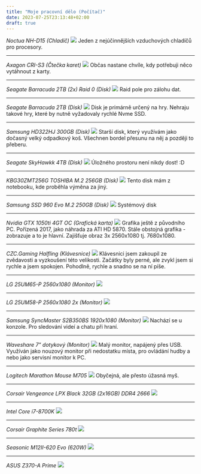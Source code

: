```yaml
---
title: "Moje pracovní dělo (Počítač)"
date: 2023-07-25T23:13:48+02:00
draft: true
---
```


*Noctua NH-D15 (Chladič)*
![](1.jpg)
Jeden z nejúčinnějších vzduchových chladíčů pro procesory.

---

*Axagon CRI-S3 (Čtečka karet)*
![](2.jpg)
Občas nastane chvíle, kdy potřebuji něco vytáhnout z karty.

---

*Seagate Barracuda 2TB (2x) Raid 0 (Disk)*
![](3.jpg)
Raid pole pro zálohu dat.

---

*Seagate Barracuda 2TB (Disk)*
![](4.jpg)
Disk je primárně určený na hry. Nehraju takové hry, které by nutně vyžadovaly rychlé Nvme SSD.

---

*Samsung HD322HJ 300GB (Disk)*
![](5.jpg)
Starší disk, který využívám jako dočasný velký odpadkový koš. Všechnen bordel přesunu na něj a později to přeberu.

---

*Seagate SkyHawkk 4TB (Disk)*
![](20.jpg)
Úložného prostoru není nikdy dost! :D

---

*KBG30ZMT256G TOSHIBA M.2 256GB (Disk)*
![](6.jpg)
Tento disk mám z notebooku, kde proběhla výměna za jiný.

---

*Samsung SSD 960 Evo M.2 250GB (Disk)*
![](7.jpg)
Systémový disk

---

*Nvidia GTX 1050ti 4GT OC (Grafická karta)*
![](8.jpg)
Grafika ještě z původního PC. Pořízená 2017, jako náhrada za ATI HD 5870. Stále obstojná grafika - zobrazuje a to je hlavní. Zajišťuje obraz 3x 2560x1080 tj. 7680x1080.

---

*CZC.Gaming Halfling (Klávesnice)*
![](9.jpg)
Klávesnici jsem zakoupil ze zvědavosti a vyzkoušení této velikosti. Začátky byly perné, ale zvykl jsem si rychle a jsem spokojen. Pohodlně, rychle a snadno se na ní píše.

---

*LG 25UM65-P 2560x1080 (Monitor)*
![](10.jpg)

---

*LG 25UM58-P 2560x1080 2x (Monitor)*
![](11.jpg)

---

*Samsung SyncMaster S2B350BS 1920x1080 (Monitor)*
![](12.jpg)
Nachází se u konzole. Pro sledování videí a chatu při hraní.

---

*Waveshare 7" dotykový (Monitor)*
![](13.jpg)
Malý monitor, napájený přes USB. Využíván jako nouzový monitor při nedostatku místa, pro ovládání hudby a nebo jako servisní monitor k PC.

---

*Logitech Marathon Mouse M705*
![](14.jpg)
Obyčejná, ale přesto úžasná myš.

---

*Corsair Vengeance LPX Black 32GB (2x16GB) DDR4 2666*
![](15.jpg)

---

*Intel Core i7-8700K*
![](16.jpg)

---

*Corsair Graphite Series 780t*
![](17.jpg)

---

*Seasonic M12II-620 Evo (620W)*
![](18.jpg)

---

*ASUS Z370-A Prime*
![](19.jpg)

